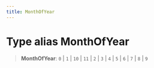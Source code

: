 ```yaml
---
title: MonthOfYear
---
```


# Type alias MonthOfYear

> **MonthOfYear**: `0` \| `1` \| `10` \| `11` \| `2` \| `3` \| `4` \| `5` \| `6` \| `7` \| `8` \| `9`
